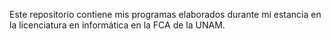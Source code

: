 Este repositorio contiene mis programas elaborados durante mi estancia en la licenciatura en informática en la FCA de la UNAM.
